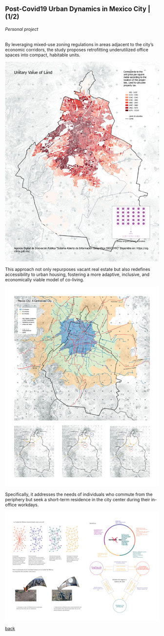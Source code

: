 ## Post-Covid19 Urban Dynamics in Mexico City | (1/2)
###### _Personal project_

By leveraging mixed-use zoning regulations in areas adjacent to the city’s economic corridors, the study proposes retrofitting underutilized office spaces into compact, habitable units.

![image](assets/img/proyectoGIS/240925_PF_MADE19.jpg)

This approach not only repurposes vacant real estate but also redefines accessibility to urban housing, fostering a more adaptive, inclusive, and economically viable model of co-living.

![image](assets/img/proyectoGIS/240925_PF_MADE20.jpg)

Specifically, it addresses the needs of individuals who commute from the periphery but seek a short-term residence in the city center during their in-office workdays.

![image](assets/img/proyectoGIS/230601_PF_Zambrano_13.jpg)

[back](./)

